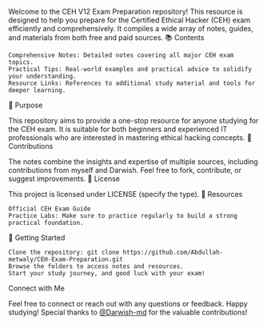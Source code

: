 Welcome to the CEH V12 Exam Preparation repository! This resource is designed to help you prepare for the Certified Ethical Hacker (CEH) exam efficiently and comprehensively. It compiles a wide array of notes, guides, and materials from both free and paid sources.
📚 Contents

    Comprehensive Notes: Detailed notes covering all major CEH exam topics.
    Practical Tips: Real-world examples and practical advice to solidify your understanding.
    Resource Links: References to additional study material and tools for deeper learning.

🎯 Purpose

This repository aims to provide a one-stop resource for anyone studying for the CEH exam. It is suitable for both beginners and experienced IT professionals who are interested in mastering ethical hacking concepts.
🤝 Contributions

The notes combine the insights and expertise of multiple sources, including contributions from myself and Darwish. Feel free to fork, contribute, or suggest improvements.
📜 License

This project is licensed under LICENSE (specify the type).
🔗 Resources

    Official CEH Exam Guide
    Practice Labs: Make sure to practice regularly to build a strong practical foundation.

🚀 Getting Started

    Clone the repository: git clone https://github.com/Abdullah-metwaly/CEH-Exam-Preparation.git
    Browse the folders to access notes and resources.
    Start your study journey, and good luck with your exam!

Connect with Me

Feel free to connect or reach out with any questions or feedback. Happy studying!
Special thanks to [@Darwish-md](https://github.com/Darwish-md) for the valuable contributions!
